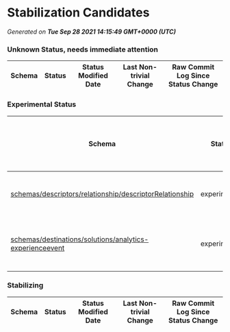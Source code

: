 # Stabilization Candidates

_Generated on **Tue Sep 28 2021 14:15:49 GMT+0000 (UTC)**_


### Unknown Status, needs immediate attention

|Schema|Status|Status Modified Date|Last Non-trivial Change|Raw Commit Log Since Status Change|
|------|------|--------------------|-----------------------|----------------------------------|


### Experimental Status

|Schema|Status|Status Modified Date|Last Non-trivial Change|Raw Commit Log Since Status Change|
|------|------|--------------------|-----------------------|----------------------------------|
|[schemas/descriptors/relationship/descriptorRelationship](schemas/descriptors/relationship/descriptorRelationship.schema.json)|experimental|**172**|**96**|[613a327](https://github.com/adobe/xdm/commit/613a3270dace69bcfef0d391e0b3717946fa3a22 "Removed extension folder from localization") [b4ac040](https://github.com/adobe/xdm/commit/b4ac0402a6f317427c1b6511584fd79372b028ab "Merge master") [f30f47d](https://github.com/adobe/xdm/commit/f30f47d4fc34a62c3af366b3a2deef5cfc281d04 "Added meta:tileId and meta:descriptionId to resolver of compatibility check") [26c8c21](https://github.com/adobe/xdm/commit/26c8c21ed74e24d631c8edef8945dd1048f99cbb "Excluded null values and append random number to keys") [8616f86](https://github.com/adobe/xdm/commit/8616f862621868dfb4ffa7286938186de4822d96 "Added meta:createdDate attribute")|
|[schemas/destinations/solutions/analytics-experienceevent](schemas/destinations/solutions/analytics-experienceevent.schema.json)|experimental|**31**|28|[8245ce9](https://github.com/adobe/xdm/commit/8245ce978f7e238bda59c5f0f0c6e8bb541a7998 "Revert the ID to those in en-US file") [d83cc36](https://github.com/adobe/xdm/commit/d83cc365740a81bf0c470b89b0dd690adb125326 "Added titleId and created Localization files") [613a327](https://github.com/adobe/xdm/commit/613a3270dace69bcfef0d391e0b3717946fa3a22 "Removed extension folder from localization") [b4ac040](https://github.com/adobe/xdm/commit/b4ac0402a6f317427c1b6511584fd79372b028ab "Merge master") [f30f47d](https://github.com/adobe/xdm/commit/f30f47d4fc34a62c3af366b3a2deef5cfc281d04 "Added meta:tileId and meta:descriptionId to resolver of compatibility check") [26c8c21](https://github.com/adobe/xdm/commit/26c8c21ed74e24d631c8edef8945dd1048f99cbb "Excluded null values and append random number to keys")|


### Stabilizing

|Schema|Status|Status Modified Date|Last Non-trivial Change|Raw Commit Log Since Status Change|
|------|------|--------------------|-----------------------|----------------------------------|




